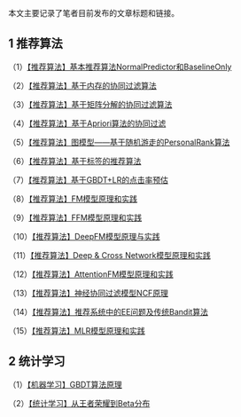 本文主要记录了笔者目前发布的文章标题和链接。
## 1 推荐算法
（1）[【推荐算法】基本推荐算法NormalPredictor和BaselineOnly](https://mp.weixin.qq.com/s?__biz=MzIzOTY1NDEwMg==&mid=2247483693&idx=1&sn=daa42d973cb9ba37731629662336ffee&chksm=e9278494de500d82980b8764623cb33bc3a3817bc4f5c02a53af396776eb529f1b0aff50eeff&token=1195106363&lang=zh_CN#rd)

（2）[【推荐算法】基于内存的协同过滤算法](https://mp.weixin.qq.com/s?__biz=MzIzOTY1NDEwMg==&mid=2247483693&idx=2&sn=fbeea111d1dc4c3f57d4e87c46918f08&chksm=e9278494de500d82beefa47d1aa3eb2ab5d15fe5563b0ad4053c1507ebf0935149522e3982a9&token=1195106363&lang=zh_CN#rd)

（3）[【推荐算法】基于矩阵分解的协同过滤算法](https://mp.weixin.qq.com/s?__biz=MzIzOTY1NDEwMg==&mid=2247483693&idx=3&sn=4f4b394394a96eea34fbbeabc9b5342d&chksm=e9278494de500d82cb41bdecd4099c36ac1d66f4f2896f6143c2913e9c08f3804614956b16df&token=1195106363&lang=zh_CN#rd)

（4）[【推荐算法】基于Apriori算法的协同过滤](https://mp.weixin.qq.com/s?__biz=MzIzOTY1NDEwMg==&mid=2247483693&idx=4&sn=ce7a500e832d3a89cdc75322b9adb4b4&chksm=e9278494de500d8292445b5950aaf3c9e6c5eb61ee46f237a9cd00791d75822a28cc22ecb2f3&token=1195106363&lang=zh_CN#rd)

（5）[【推荐算法】图模型——基于随机游走的PersonalRank算法](https://mp.weixin.qq.com/s?__biz=MzIzOTY1NDEwMg==&mid=2247483699&idx=1&sn=013f978e1217aec78665aad7dad8ad21&chksm=e927848ade500d9c16b7b67ed756815251a05f78be8d9709b1e9002e35f8275c95222e28ae91&token=1195106363&lang=zh_CN#rd)

（6）[【推荐算法】基于标签的推荐算法](https://mp.weixin.qq.com/s?__biz=MzIzOTY1NDEwMg==&mid=2247483705&idx=1&sn=24a5d8d1517d70b0616d10d574906880&chksm=e9278480de500d9662754757925e03a2dadcd7e0dcc685cb424d25418d07b105c61ddf0e6c60&token=1195106363&lang=zh_CN#rd)

（7）[【推荐算法】基于GBDT+LR的点击率预估](https://mp.weixin.qq.com/s?__biz=MzIzOTY1NDEwMg==&mid=2247483745&idx=3&sn=4c3232b1c1a1c7253b9f3ba63a90050e&chksm=e92784d8de500dcef7aa4022be482085eb0abad625d748ec1f1ddf062080354ab063bd978e4b&token=1195106363&lang=zh_CN#rd)

（8）[【推荐算法】FM模型原理和实践](https://mp.weixin.qq.com/s?__biz=MzIzOTY1NDEwMg==&mid=2247483757&idx=3&sn=1276c79b1a43fd828d654f9cc0bfa3ce&chksm=e92784d4de500dc2abcb9aab2d85401d9e57561553332972f7dbd94d93672ea19274c56f5bff&token=1195106363&lang=zh_CN#rd)

（9）[【推荐算法】FFM模型原理和实践](https://mp.weixin.qq.com/s?__biz=MzIzOTY1NDEwMg==&mid=2247483757&idx=2&sn=cc79df49d5aefe1cb0982fb21ddadff1&chksm=e92784d4de500dc23995c92da4989c1c58471d64ec0021f0f7726e0c3b22427af7884effa278&token=1195106363&lang=zh_CN#rd)

（10）[【推荐算法】DeepFM模型原理与实践](https://mp.weixin.qq.com/s?__biz=MzIzOTY1NDEwMg==&mid=2247483757&idx=1&sn=042ecda31531df921a1c51c50750e63f&chksm=e92784d4de500dc2d158711dfefa5054bb3541703b1592dda553243d98c7444c86d7083fa0d3&token=1195106363&lang=zh_CN#rd)

（11）[【推荐算法】Deep & Cross Network模型原理和实践](https://mp.weixin.qq.com/s?__biz=MzIzOTY1NDEwMg==&mid=2247483776&idx=1&sn=016c53c8a4700ef64a68babd4b718b84&chksm=e9278439de500d2f6366fc7e5ac87d3f14d5b9dabfa2029a6c77c412f40b040cd8b8603eef6a&token=349656398&lang=zh_CN#rd)

（12）[【推荐算法】AttentionFM模型原理和实践](https://mp.weixin.qq.com/s?__biz=MzIzOTY1NDEwMg==&mid=2247483796&idx=1&sn=a59d35b7b81ba8f648f899259639036f&chksm=e927842dde500d3b00983966986c45ddbdfe001a180d95d0bc7967a750b5d01d3f8e2e50abea&token=961341256&lang=zh_CN#rd)

（13）[【推荐算法】神经协同过滤模型NCF原理](https://mp.weixin.qq.com/s?__biz=MzIzOTY1NDEwMg==&mid=2247483818&idx=1&sn=19d98c22433b2dad37dccc0f72fd4f8b&chksm=e9278413de500d0556fb53de8c03ae1409d1c1c2db6d682acfa739d6610cc0fc0c274ea48522&token=59449512&lang=zh_CN#rd)

（14）[【推荐算法】推荐系统中的EE问题及传统Bandit算法](https://mp.weixin.qq.com/s?__biz=MzIzOTY1NDEwMg==&mid=2247483843&idx=1&sn=308d7b5512ff6be90f74aa8e94e6c48c&chksm=e927847ade500d6c287a149bd81600aa91b9811854e792a60992d11d3f9a9cf02738adf14c82&token=2012613140&lang=zh_CN#rd)

（15）[【推荐算法】MLR模型原理和实践](https://mp.weixin.qq.com/s?__biz=MzIzOTY1NDEwMg==&mid=2247483851&idx=1&sn=c0ae1f435c35e9d1661f8989f5fbfe1a&chksm=e9278472de500d6419dcc6101b9762a3fdc5370c0e3d63e97e8a8510ffb1bda158c61254649f&token=1564454737&lang=zh_CN#rd)


## 2 统计学习
（1）[【机器学习】GBDT算法原理](https://mp.weixin.qq.com/s?__biz=MzIzOTY1NDEwMg==&mid=2247483745&idx=4&sn=0b944f539be5bbf4017be1c2d6cc358f&chksm=e92784d8de500dce04d211b2c1e863ce75cad54f35922ccb5ee909efc8f6b121184d6252a841&token=1195106363&lang=zh_CN#rd)

（2）[【统计学习】从王者荣耀到Beta分布](https://mp.weixin.qq.com/s?__biz=MzIzOTY1NDEwMg==&mid=2247483843&idx=2&sn=bc3ee6eaa7314653bee9063cc16dfe5a&chksm=e927847ade500d6c120136d549900817c368c95990fab927460fa22abc470d844bc21caf2200&token=2012613140&lang=zh_CN#rd)

